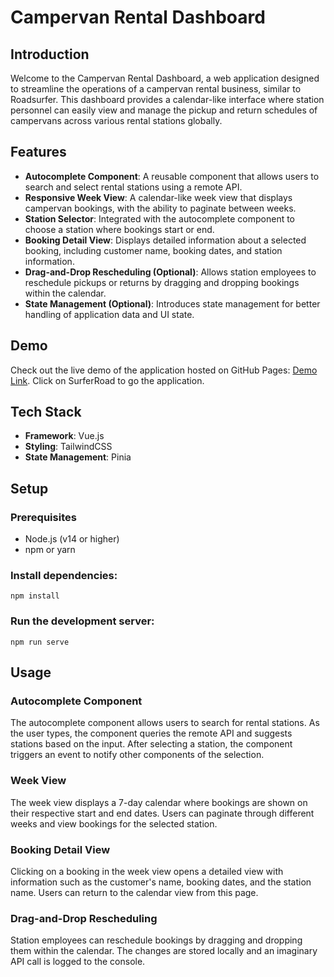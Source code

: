  # Campervan Rental Dashboard

## Introduction

Welcome to the Campervan Rental Dashboard, a web application designed to streamline the operations of a campervan rental business, similar to Roadsurfer. This dashboard provides a calendar-like interface where station personnel can easily view and manage the pickup and return schedules of campervans across various rental stations globally.

## Features

- **Autocomplete Component**: A reusable component that allows users to search and select rental stations using a remote API.
- **Responsive Week View**: A calendar-like week view that displays campervan bookings, with the ability to paginate between weeks.
- **Station Selector**: Integrated with the autocomplete component to choose a station where bookings start or end.
- **Booking Detail View**: Displays detailed information about a selected booking, including customer name, booking dates, and station information.
- **Drag-and-Drop Rescheduling (Optional)**: Allows station employees to reschedule pickups or returns by dragging and dropping bookings within the calendar.
- **State Management (Optional)**: Introduces state management for better handling of application data and UI state.

## Demo

Check out the live demo of the application hosted on GitHub Pages: [Demo Link](https://hasnatfahim12.github.io/Roadsurfer-project/). Click on SurferRoad to go the application.

## Tech Stack

- **Framework**: Vue.js
- **Styling**: TailwindCSS 
- **State Management**: Pinia

## Setup

### Prerequisites

- Node.js (v14 or higher)
- npm or yarn

### Install dependencies:

```
npm install
```
### Run the development server:

```
npm run serve
```

## Usage

### Autocomplete Component
The autocomplete component allows users to search for rental stations. As the user types, the component queries the remote API and suggests stations based on the input. After selecting a station, the component triggers an event to notify other components of the selection.

### Week View
The week view displays a 7-day calendar where bookings are shown on their respective start and end dates. Users can paginate through different weeks and view bookings for the selected station.

### Booking Detail View
Clicking on a booking in the week view opens a detailed view with information such as the customer's name, booking dates, and the station name. Users can return to the calendar view from this page.

### Drag-and-Drop Rescheduling 
Station employees can reschedule bookings by dragging and dropping them within the calendar. The changes are stored locally and an imaginary API call is logged to the console.

